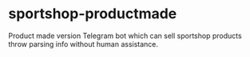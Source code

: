 # sportshop-productmade
Product made version
Telegram bot  which can sell sportshop products throw parsing info without human assistance.
